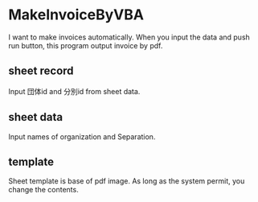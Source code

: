 # MakeInvoiceByVBA
I want to make invoices automatically. When you input the data and push run button, this program output invoice by pdf.

## sheet record
Input 団体id and 分別id from sheet data.

## sheet data
Input names of organization and Separation.

## template
Sheet template is base of pdf image.
As long as the system permit, you change the contents.
